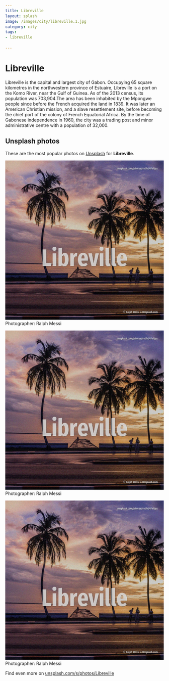 ```yaml
---
title: Libreville
layout: splash
image: /images/city/libreville.1.jpg
category: city
tags:
- libreville

---
```

# Libreville

Libreville is the capital and largest city of Gabon. Occupying 65 square kilometres  in the northwestern province of Estuaire, Libreville is a port on  the Komo River, near the Gulf of Guinea. As of the 2013 census, its population was 703,904.The area has been inhabited by the Mpongwe people  since before the French acquired the land in 1839. It was later an American Christian mission, and a slave resettlement site, before becoming the  chief port of the colony of French Equatorial Africa. By the time of Gabonese independence in 1960, the city was a trading post and minor administrative  centre with a population of 32,000. 

 
## Unsplash photos
These are the most popular photos on [Unsplash](https://unsplash.com) for **Libreville**.
 
![Libreville](/images/city/libreville.1.jpg)
Photographer:  Ralph Messi
 
![Libreville](/images/city/libreville.2.jpg)
Photographer:  Ralph Messi
 
![Libreville](/images/city/libreville.3.jpg)
Photographer:  Ralph Messi
 
Find even more on [unsplash.com/s/photos/Libreville](https://unsplash.com/s/photos/Libreville)
 
